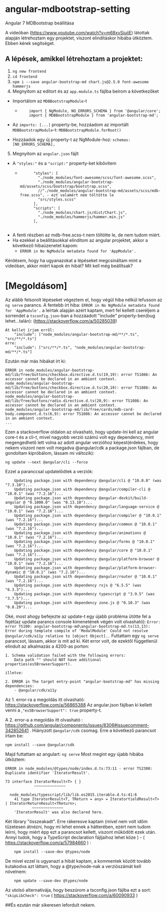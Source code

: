 # angular-mdbootstrap-setting
Angular 7 MDBootstrap beállítása

A videóban (https://www.youtube.com/watch?v=m68xvSiuijE) látottak alapján létrehoztam egy projektet, viszont elindításkor hibába ütköztem. Ebben kérek segítséget.

## A lépések, amikkel létrehoztam a projektet:
1. `ng new frontend`
2. `cd frontend`
3. `npm i --save angular-bootstrap-md chart.js@2.5.0 font-awesome hammerjs`
4. Megnyitom az editort és az `app.module.ts` fájlba beírom a következőket
  - Importálom az `MDBBootstrapModule`-t
  
    - ``` 
          import { NgModule, NO_ERRORS_SCHEMA } from '@angular/core';
          import { MDBBootstrapModule } from 'angular-bootstrap-md'; 
      ```
  - Az `imports: [...]` property-be, hozzáadom az importált `MDBBootstrapModule`-t: ``` MDBBootstrapModule.forRoot() ```
  - Hozzáadok egy új property-t az NgModule-hoz: ``` schemas: [NO_ERRORS_SCHEMA], ```
5. Megnyitom az `angular.json` fájlt
  - A `"styles:"` és a `"script:"` property-ket kibővítem
    - ```
            "styles": [
              "./node_modules/font-awesome/scss/font-awesome.scss",
              "./node_modules/angular-bootstrap-md/assets/scss/bootstrap/bootstrap.scss",
              //"./node_modules/angular-bootstrap-md/assets/scss/mdb-free.scss", - ezt valamért nem töltötte le
              "src/styles.scss"
            ],
            "scripts": [
              "./node_modules/chart.js/dist/Chart.js",
              "./node_modules/hammerjs/hammer.min.js"
            ],
    ```
  - A fenti részben az mdb-free.scss-t nem töltötte le, de nem tudom miért.
- Ha ezekkel a beállításokkal elindítom az angular projektet, akkor a következő hibaüzenetet kapom:
    - `ERROR in No NgModule metadata found for 'AppModule'.`

Kérdésem, hogy ha ugyanazokat a lépéseket megcsináltam mint a videóban, akkor miért kapok én hibát? Mit kell még beállítsak?

# [Megoldásom]
Az alább felsorolt lépéseket végeztem el, hogy végül hiba nélkül lefusson az `ng serve` parancs.
A fentebb írt hiba: `ERROR in No NgModule metadata found for 'AppModule'.` a leírtak alapján azért kaptam, mert fel kellett cseréljem a sorrendet a `tsconfig.json`-ban a hozzáadott "include" property-ben(bug lehet...talán): (https://stackoverflow.com/a/50285039)
```
Át kellet írjam erről:
    "include": ["node_modules/angular-bootstrap-md/**/*.ts", "src/**/*.ts"]
erre:
    "include": ["src/**/*.ts", "node_modules/angular-bootstrap-md/**/*.ts"]
```

Ezután már más hibákat írt ki:
```
ERROR in node_modules/angular-bootstrap-md/lib/free/buttons/checkbox.directive.d.ts(19,19): error TS1086: An accessor cannot be declared in an ambient context.
node_modules/angular-bootstrap-md/lib/free/buttons/checkbox.directive.d.ts(20,19): error TS1086: An accessor cannot be declared in an ambient context.
node_modules/angular-bootstrap-md/lib/free/buttons/radio.directive.d.ts(20,9): error TS1086: An accessor cannot be declared in an ambient context.
node_modules/angular-bootstrap-md/lib/free/cards/mdb-card-body.component.d.ts(6,9): error TS1086: An accessor cannot be declared in an ambient context.
...
```

Ezen a stackoverflow oldalon az olvasható, hogy update-lni kell az angular core-t és a cli-t, mivel nagyobb verzió számú volt egy dependency, mint megengedhető lett volna az adott angular verzióhoz képest(érdekes, hogy nekem viszont nem volt megadva @angular/cdk a package.json fájlban, de gondoltam kipróbálom, lássam mi változik):
```
ng update --next @angular/cli --force
```
Ezzel a paranccsal updatelődtek a verziók:
```
    Updating package.json with dependency @angular/cli @ "10.0.0" (was "7.3.10")...
    Updating package.json with dependency @angular/compiler-cli @ "10.0.1" (was "7.2.16")...
    Updating package.json with dependency @angular-devkit/build-angular @ "0.1000.0" (was "0.13.10")...
    Updating package.json with dependency @angular/language-service @ "10.0.1" (was "7.2.16")...
    Updating package.json with dependency @angular/compiler @ "10.0.1" (was "7.2.16")...
    Updating package.json with dependency @angular/common @ "10.0.1" (was "7.2.16")...
    Updating package.json with dependency @angular/animations @ "10.0.1" (was "7.2.16")...
    Updating package.json with dependency @angular/forms @ "10.0.1" (was "7.2.16")...
    Updating package.json with dependency @angular/core @ "10.0.1" (was "7.2.16")...
    Updating package.json with dependency @angular/platform-browser @ "10.0.1" (was "7.2.16")...
    Updating package.json with dependency @angular/platform-browser-dynamic @ "10.0.1" (was "7.2.16")...
    Updating package.json with dependency @angular/router @ "10.0.1" (was "7.2.16")...
    Updating package.json with dependency rxjs @ "6.5.5" (was "6.3.3")...
    Updating package.json with dependency typescript @ "3.9.5" (was "3.7.5")...
    Updating package.json with dependency zone.js @ "0.10.3" (was "0.8.29")...
```
Oké, most ahogy befejezte az update-t egy újabb probléma ütötte fel a fejét(az update parancs console kimenetének végén volt olvasható):
`Error: error TS100: angular-bootstrap-md\angular-bootstrap-md.ts(13,13): Error during template compile of 'ModalModule'
              Could not resolve @angular/cdk/a11y relative to [object Object]..`
Futtattam egy `ng serve` parancsot, lássam, akkor is mit ad ki. Két error volt, de ezektől függetlenül elindult az alkalmazás a 4200-as porton:

```
1. Schema validation failed with the following errors:
    Data path "" should NOT have additional properties(es5BrowserSupport).
  
illetve:  
  
2. ERROR in The target entry-point "angular-bootstrap-md" has missing dependencies:
    - @angular/cdk/a11y
```

Az 1. error-ra a megoldás itt olvasható: https://stackoverflow.com/a/56865388 Az angular.json fájlban ki kellett venni a ,`"es5BrowserSupport": true` property-t.

A 2. error-a a megoldás itt olvasható : https://github.com/angular/components/issues/8306#issuecomment-342852641 . Hiányzott `@angular/cdk` csomag. Erre a következő parancsot írtam be:
```
npm install --save @angular/cdk
```
Majd futtattam az angulart: `ng serve`
Most megint egy újabb hibába ütköztem:
```
ERROR in node_modules/@types/node/index.d.ts:73:11 - error TS2300: Duplicate identifier 'IteratorResult'.

73 interface IteratorResult<T> { }
             ~~~~~~~~~~~~~~

  node_modules/typescript/lib/lib.es2015.iterable.d.ts:41:6
    41 type IteratorResult<T, TReturn = any> = IteratorYieldResult<T> | IteratorReturnResult<TReturn>;
            ~~~~~~~~~~~~~~
    'IteratorResult' was also declared here.
```
Két library "összeakadt". Erre rákeresve kaptam (mivel nem volt időm tűzetesen átnézni, hogy mi lehet ennek a hátterében, ezért nem tudom leírni, hogy miért épp ezt a parancsot kellett, viszont működött ezek után. Annyi tudok, hogy a TypeScript declaration fájljaihoz lehet köze ) - ( https://stackoverflow.com/a/57984660 ) :
```
    npm install --save-dev @types/node
```
De mivel ezzel is ugyanazt a hibát kaptam, a kommentek között tovább kutakodva azt láttam, hogy a @type/node-nak a verziószámát kell növelnem:
```
    npm update --save-dev @types/node
```
Az utolsó alternatívája, hogy beszúrom a tsconfig.json fájlba ezt a sort: `"skipLibCheck": true` ( https://stackoverflow.com/a/60090933 )

##És ezután már sikeresen lefordult nekem. 
